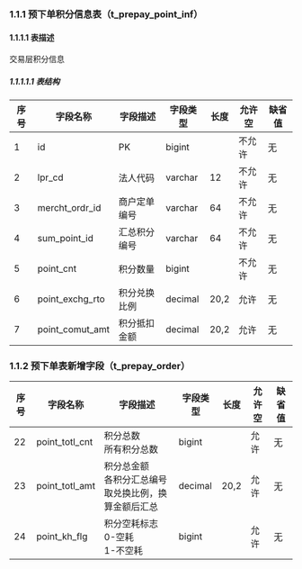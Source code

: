 ### 1.1.1 预下单积分信息表（t_prepay_point_inf）
#### 1.1.1.1 表描述
交易层积分信息
##### 1.1.1.1.1 表结构
| 序号 | 字段名称        | 字段描述     | 字段类型 | 长度 | 允许空 | 缺省值 |
| ---- | --------------- | ------------ | -------- | ---- | ------ | ------ |
| 1    | id              | PK           | bigint   |      | 不允许 | 无     |
| 2    | lpr_cd          | 法人代码     | varchar  | 12   | 不允许 | 无     |
| 3    | mercht_ordr_id  | 商户定单编号 | varchar  | 64   | 不允许 | 无     |
| 4    | sum_point_id    | 汇总积分编号 | varchar  | 64   | 不允许 | 无     |
| 5    | point_cnt       | 积分数量     | bigint   |      | 不允许 | 无     |
| 6    | point_exchg_rto | 积分兑换比例 | decimal  | 20,2 | 允许   | 无     |
| 7    | point_comut_amt | 积分抵扣金额 | decimal  | 20,2 | 允许   | 无     |

### 1.1.2 预下单表新增字段（t_prepay_order）
| 序号 | 字段名称        | 字段描述                                                    | 字段类型 | 长度 | 允许空 | 缺省值 |
| ---- | --------------- | ----------------------------------------------------------- | -------- | ---- | ------ | ------ |
| 22   | point_totl_cnt  | 积分总数<br/>所有积分总数                                   | bigint   |      | 允许   | 无     |
| 23   | point_totl_amt  | 积分总金额<br/>各积分汇总编号取兑换比例，换算金额后汇总     | decimal  | 20,2 | 允许   | 无     |
| 24   | point_kh_flg    | 积分空耗标志<br/>0-空耗<br/>1-不空耗                        | bigint   |      | 允许   | 无     |